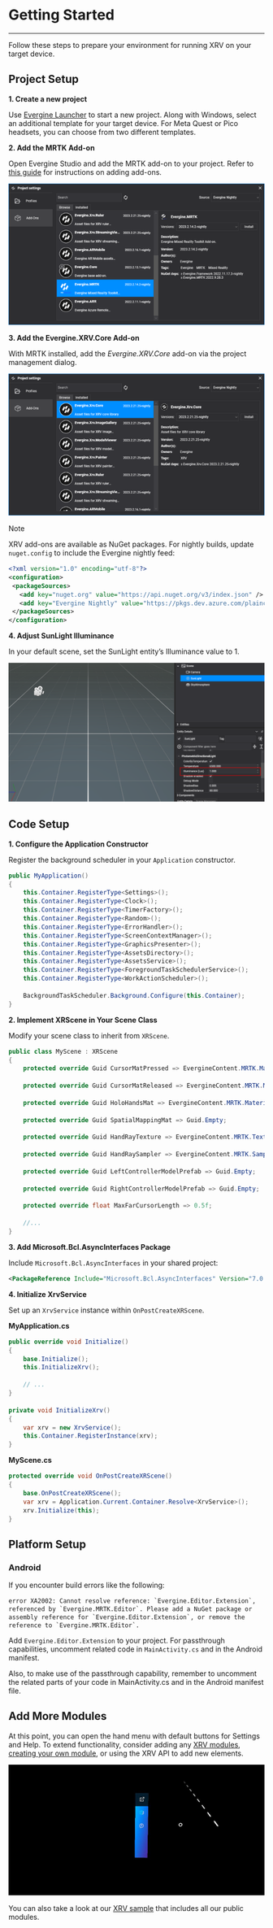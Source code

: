 # Getting Started

---

Follow these steps to prepare your environment for running XRV on your target device.

## Project Setup

**1. Create a new project**

Use [Evergine Launcher](../../evergine_launcher/create_project.md) to start a new project. Along with Windows, select an additional template for your target device. For Meta Quest or Pico headsets, you can choose from two different templates.

**2. Add the MRTK Add-on** 

Open Evergine Studio and add the MRTK add-on to your project. Refer to [this guide](../../addons/index.md) for instructions on adding add-ons.

![Installing MRTK add-on](images/getting-started-mrtk.png)

**3. Add the Evergine.XRV.Core Add-on**

With MRTK installed, add the _Evergine.XRV.Core_ add-on via the project management dialog.

![Installing XRV add-on](images/getting-started-xrv.png)

> [!NOTE]
> XRV add-ons are available as NuGet packages. For nightly builds, update `nuget.config` to include the Evergine nightly feed:
>```xml
><?xml version="1.0" encoding="utf-8"?>
><configuration>
>  <packageSources>
>    <add key="nuget.org" value="https://api.nuget.org/v3/index.json" />
>    <add key="Evergine Nightly" value="https://pkgs.dev.azure.com/plainconcepts/Evergine.Nightly/_packaging/>Evergine.NightlyBuilds/nuget/v3/index.json" />
>  </packageSources>
></configuration>
>```

**4. Adjust SunLight Illuminance**

In your default scene, set the SunLight entity’s Illuminance value to 1.

![Configuring scene settings](images/getting-started-scene-settings.png)

## Code Setup

**1. Configure the Application Constructor**

Register the background scheduler in your `Application` constructor.

```csharp
public MyApplication()
{
    this.Container.RegisterType<Settings>();
    this.Container.RegisterType<Clock>();
    this.Container.RegisterType<TimerFactory>();
    this.Container.RegisterType<Random>();
    this.Container.RegisterType<ErrorHandler>();
    this.Container.RegisterType<ScreenContextManager>();
    this.Container.RegisterType<GraphicsPresenter>();
    this.Container.RegisterType<AssetsDirectory>();
    this.Container.RegisterType<AssetsService>();
    this.Container.RegisterType<ForegroundTaskSchedulerService>();
    this.Container.RegisterType<WorkActionScheduler>();

    BackgroundTaskScheduler.Background.Configure(this.Container);
}
```

**2. Implement XRScene in Your Scene Class**

Modify your scene class to inherit from `XRScene`.

```csharp
public class MyScene : XRScene
{
    protected override Guid CursorMatPressed => EvergineContent.MRTK.Materials.Cursor.CursorPinch;

    protected override Guid CursorMatReleased => EvergineContent.MRTK.Materials.Cursor.CursorBase;

    protected override Guid HoloHandsMat => EvergineContent.MRTK.Materials.Hands.QuestHands;

    protected override Guid SpatialMappingMat => Guid.Empty;

    protected override Guid HandRayTexture => EvergineContent.MRTK.Textures.line_dots_png;

    protected override Guid HandRaySampler => EvergineContent.MRTK.Samplers.LinearWrapSampler;

    protected override Guid LeftControllerModelPrefab => Guid.Empty;

    protected override Guid RightControllerModelPrefab => Guid.Empty;

    protected override float MaxFarCursorLength => 0.5f;

    //...
}
```

**3. Add Microsoft.Bcl.AsyncInterfaces Package**

Include `Microsoft.Bcl.AsyncInterfaces` in your shared project:

```xml
<PackageReference Include="Microsoft.Bcl.AsyncInterfaces" Version="7.0.0" />
```

**4. Initialize XrvService**

Set up an `XrvService` instance within `OnPostCreateXRScene`.

**MyApplication.cs**

```csharp
public override void Initialize()
{
    base.Initialize();
    this.InitializeXrv();

    // ...
}

private void InitializeXrv()
{
    var xrv = new XrvService();
    this.Container.RegisterInstance(xrv);
}
```

**MyScene.cs**

```csharp
protected override void OnPostCreateXRScene()
{
    base.OnPostCreateXRScene();
    var xrv = Application.Current.Container.Resolve<XrvService>();
    xrv.Initialize(this);
}
```

## Platform Setup

### Android

If you encounter build errors like the following:

```
error XA2002: Cannot resolve reference: `Evergine.Editor.Extension`, referenced by `Evergine.MRTK.Editor`. Please add a NuGet package or assembly reference for `Evergine.Editor.Extension`, or remove the reference to `Evergine.MRTK.Editor`.
```

Add `Evergine.Editor.Extension` to your project. For passthrough capabilities, uncomment related code in `MainActivity.cs` and in the Android manifest.

Also, to make use of the passthrough capability, remember to uncomment the related parts of your code in MainActivity.cs and in the Android manifest file.

## Add More Modules

At this point, you can open the hand menu with default buttons for Settings and Help. To extend functionality, consider adding any [XRV modules](modules/index.md), [creating your own module](modules/customModule/index.md), or using the XRV API to add new elements.

![Hand menu example](images/getting-started-menu.JPG)

You can also take a look at our [XRV sample](https://github.com/EvergineTeam/XRV/tree/develop/samples) that includes all our public modules.